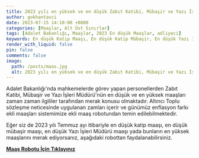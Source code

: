 ```yaml
---
title: 2023 yılı en yüksek ve en düşük Zabıt Katibi, Mübaşir ve Yazı İşleri Müdürü maaşları
author: gokhantasci
date: 2023-07-15 14:10:00 +0800
categories: [Maaşlar, Alt Üst Sınırlar]
tags: [Adalet Bakanlığı, Maaşlar, 2023 En düşük Maaşlar, adliyeci]
keywords: En düşük Katip Maaşı, En düşük Katip Mübaşir, En düşük Yazı İşleri Müdürü Maaşı, Katip Maaşı, Mübaşir Maaşı, Yazı İşleri Müdürü Maaşı, enflasyon farkı, 14 günlük maaş, Toplu Sözleşme
render_with_liquid: false
pin: false
comments: false
image:
  path: /posts/maas.jpg
  alt: 2023 yılı en yüksek ve en düşük Zabıt Katibi, Mübaşir ve Yazı İşleri Müdürü maaşları
---
```


Adalet Bakanlığı'nda mahkemelerde görev yapan personellerden Zabıt Katibi, Mübaşir ve Yazı İşleri Müdürü'nün en düşük ve en yüksek maaşları zaman zaman ilgililer tarafından merak konusu olmaktadır. 
Altıncı Toplu sözleşme neticesinde uygulanan zamları içerir ve günümüz enflasyon farkı ekli maaşları sistemimize ekli maaş robotundan temin edilebilmektedir. 

Eğer siz de 2023 yılı Temmuz ayı itibariyle en düşük katip maaşı, en düşük mübaşir maaşı, en düşük Yazı İşleri Müdürü maaşı yada bunların en yüksek maaşlarını merak ediyorsanız, aşağıdaki robottan faydalanabilirsiniz.


[**Maaş Robotu İçin Tıklayınız**](https://adliyeci.com.tr/maasyeni/)